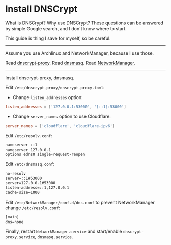 # Install DNSCrypt

What is DNSCrypt? Why use DNSCrypt? These questions can be answered by simple Google search, and I don't know where to start.

This guide is thing I save for myself, so be careful.

---

Assume you use Archlinux and NetworkManager, because I use those.

Read [dnscrypt-proxy](https://wiki.archlinux.org/index.php/Dnscrypt-proxy).
Read [dnsmasq](https://wiki.archlinux.org/index.php/Dnsmasq).
Read [NetworkManager](https://wiki.archlinux.org/index.php/NetworkManager).

---

Install dnscrypt-proxy, dnsmasq.

Edit `/etc/dnscrypt-proxy/dnscrypt-proxy.toml`:

- Change `listen_addresses` option:

```toml
listen_addresses = ['127.0.0.1:53000', '[::1]:53000']
```

- Change `server_names` option to use Cloudflare:

```toml
server_names = ['cloudflare', 'cloudflare-ipv6']
```

Edit `/etc/resolv.conf`:

```txt
nameserver ::1
nameserver 127.0.0.1
options edns0 single-request-reopen
```

Edit `/etc/dnsmasq.conf`:

```txt
no-resolv
server=::1#53000
server=127.0.0.1#53000
listen-address=::1,127.0.0.1
cache-size=1000
```

Edit `/etc/NetworkManager/conf.d/dns.conf` to prevent NetworkManager change `/etc/resolv.conf`:

```txt
[main]
dns=none
```

Finally, restart `NetworkManager.service` and start/enable `dnscrypt-proxy.service`, `dnsmasq.service`.
